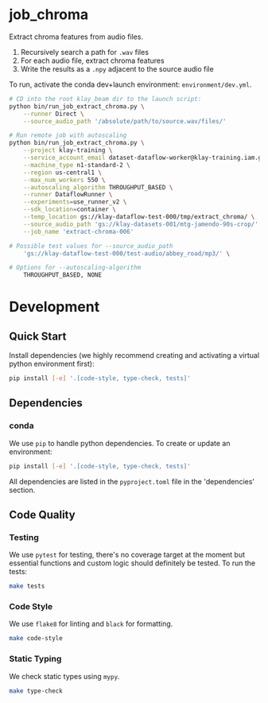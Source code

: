 # job_chroma

Extract chroma features from audio files.

1. Recursively search a path for `.wav` files
1. For each audio file, extract chroma features
1. Write the results as a `.npy` adjacent to the source audio file

To run, activate the conda dev+launch environment: `environment/dev.yml`.

```bash
# CD into the root klay_beam dir to the launch script:
python bin/run_job_extract_chroma.py \
    --runner Direct \
    --source_audio_path '/absolute/path/to/source.wav/files/'

# Run remote job with autoscaling
python bin/run_job_extract_chroma.py \
    --project klay-training \
    --service_account_email dataset-dataflow-worker@klay-training.iam.gserviceaccount.com \
    --machine_type n1-standard-2 \
    --region us-central1 \
    --max_num_workers 550 \
    --autoscaling_algorithm THROUGHPUT_BASED \
    --runner DataflowRunner \
    --experiments=use_runner_v2 \
    --sdk_location=container \
    --temp_location gs://klay-dataflow-test-000/tmp/extract_chroma/ \
    --source_audio_path 'gs://klay-datasets-001/mtg-jamendo-90s-crop/' \
    --job_name 'extract-chroma-006'

# Possible test values for --source_audio_path
    'gs://klay-dataflow-test-000/test-audio/abbey_road/mp3/' \

# Options for --autoscaling-algorithm
    THROUGHPUT_BASED, NONE
```



# Development
## Quick Start
Install dependencies (we highly recommend creating and activating a virtual
python environment first):

```sh
pip install [-e] '.[code-style, type-check, tests]'
```

## Dependencies
### conda
We use `pip` to handle python dependencies.  To create or update an environment:

```sh
pip install [-e] '.[code-style, type-check, tests]'
```

All dependencies are listed in the `pyproject.toml` file in the 'dependencies'
section.

## Code Quality
### Testing
We use `pytest` for testing, there's no coverage target at the moment but
essential functions and custom logic should definitely be tested. To run the
tests:
```sh
make tests
```

### Code Style
We use `flake8` for linting and `black` for formatting.

```sh
make code-style
```

### Static Typing
We check static types using `mypy`.
```sh
make type-check
```
